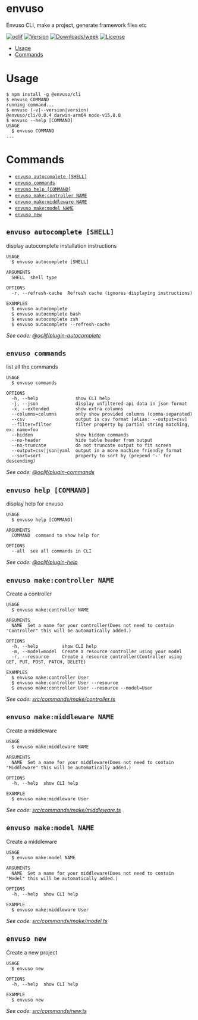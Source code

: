 envuso
======

Envuso CLI, make a project, generate framework files etc

[![oclif](https://img.shields.io/badge/cli-oclif-brightgreen.svg)](https://oclif.io)
[![Version](https://img.shields.io/npm/v/@envuso/cli.svg)](https://npmjs.org/package/@envuso/cli)
[![Downloads/week](https://img.shields.io/npm/dw/@envuso/cli.svg)](https://npmjs.org/package/@envuso/cli)
[![License](https://img.shields.io/npm/l/@envuso/cli.svg)](https://github.com/@envuso/cli/cli/blob/master/package.json)

<!-- toc -->
* [Usage](#usage)
* [Commands](#commands)
<!-- tocstop -->
# Usage
<!-- usage -->
```sh-session
$ npm install -g @envuso/cli
$ envuso COMMAND
running command...
$ envuso (-v|--version|version)
@envuso/cli/0.0.4 darwin-arm64 node-v15.8.0
$ envuso --help [COMMAND]
USAGE
  $ envuso COMMAND
...
```
<!-- usagestop -->
# Commands
<!-- commands -->
* [`envuso autocomplete [SHELL]`](#envuso-autocomplete-shell)
* [`envuso commands`](#envuso-commands)
* [`envuso help [COMMAND]`](#envuso-help-command)
* [`envuso make:controller NAME`](#envuso-makecontroller-name)
* [`envuso make:middleware NAME`](#envuso-makemiddleware-name)
* [`envuso make:model NAME`](#envuso-makemodel-name)
* [`envuso new`](#envuso-new)

## `envuso autocomplete [SHELL]`

display autocomplete installation instructions

```
USAGE
  $ envuso autocomplete [SHELL]

ARGUMENTS
  SHELL  shell type

OPTIONS
  -r, --refresh-cache  Refresh cache (ignores displaying instructions)

EXAMPLES
  $ envuso autocomplete
  $ envuso autocomplete bash
  $ envuso autocomplete zsh
  $ envuso autocomplete --refresh-cache
```

_See code: [@oclif/plugin-autocomplete](https://github.com/oclif/plugin-autocomplete/blob/v0.3.0/src/commands/autocomplete/index.ts)_

## `envuso commands`

list all the commands

```
USAGE
  $ envuso commands

OPTIONS
  -h, --help              show CLI help
  -j, --json              display unfiltered api data in json format
  -x, --extended          show extra columns
  --columns=columns       only show provided columns (comma-separated)
  --csv                   output is csv format [alias: --output=csv]
  --filter=filter         filter property by partial string matching, ex: name=foo
  --hidden                show hidden commands
  --no-header             hide table header from output
  --no-truncate           do not truncate output to fit screen
  --output=csv|json|yaml  output in a more machine friendly format
  --sort=sort             property to sort by (prepend '-' for descending)
```

_See code: [@oclif/plugin-commands](https://github.com/oclif/plugin-commands/blob/v1.3.0/src/commands/commands.ts)_

## `envuso help [COMMAND]`

display help for envuso

```
USAGE
  $ envuso help [COMMAND]

ARGUMENTS
  COMMAND  command to show help for

OPTIONS
  --all  see all commands in CLI
```

_See code: [@oclif/plugin-help](https://github.com/oclif/plugin-help/blob/v3.2.2/src/commands/help.ts)_

## `envuso make:controller NAME`

Create a controller

```
USAGE
  $ envuso make:controller NAME

ARGUMENTS
  NAME  Set a name for your controller(Does not need to contain "Controller" this will be automatically added.)

OPTIONS
  -h, --help         show CLI help
  -m, --model=model  Create a resource controller using your model
  -r, --resource     Create a resource controller(Controller using GET, PUT, POST, PATCH, DELETE)

EXAMPLES
  $ envuso make:controller User
  $ envuso make:controller User --resource
  $ envuso make:controller User --resource --model=User
```

_See code: [src/commands/make/controller.ts](https://github.com/envuso/cli/blob/v0.0.4/src/commands/make/controller.ts)_

## `envuso make:middleware NAME`

Create a middleware

```
USAGE
  $ envuso make:middleware NAME

ARGUMENTS
  NAME  Set a name for your middleware(Does not need to contain "Middleware" this will be automatically added.)

OPTIONS
  -h, --help  show CLI help

EXAMPLE
  $ envuso make:middleware User
```

_See code: [src/commands/make/middleware.ts](https://github.com/envuso/cli/blob/v0.0.4/src/commands/make/middleware.ts)_

## `envuso make:model NAME`

Create a middleware

```
USAGE
  $ envuso make:model NAME

ARGUMENTS
  NAME  Set a name for your middleware(Does not need to contain "Model" this will be automatically added.)

OPTIONS
  -h, --help  show CLI help

EXAMPLE
  $ envuso make:middleware User
```

_See code: [src/commands/make/model.ts](https://github.com/envuso/cli/blob/v0.0.4/src/commands/make/model.ts)_

## `envuso new`

Create a new project

```
USAGE
  $ envuso new

OPTIONS
  -h, --help  show CLI help

EXAMPLE
  $ envuso new
```

_See code: [src/commands/new.ts](https://github.com/envuso/cli/blob/v0.0.4/src/commands/new.ts)_
<!-- commandsstop -->
